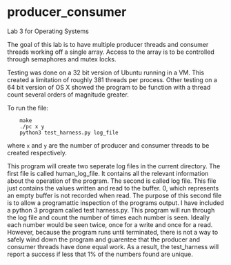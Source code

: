 producer_consumer
=================

Lab 3 for Operating Systems

The goal of this lab is to have multiple producer threads and consumer threads working off a single array. Access to the array is to be controlled through semaphores and mutex locks.

Testing was done on a 32 bit version of Ubuntu running in a VM. This created a limitation of roughly 381 threads per process. Other testing on a 64 bit version of OS X showed the program to be function with a thread count several orders of magnitude greater.

To run the file:
		
		make
		./pc x y 
		python3 test_harness.py log_file

where `x` and `y` are the number of producer and consumer threads to be created respectively.


This program will create two seperate log files in the current directory. The first file is called human_log_file. It contains all the relevant information about the operation of the program. The second is called log file. This file just contains the values written and read to the buffer. 0, which represents an empty buffer is not recorded when read. The purpose of this second file is to allow a programattic inspection of the programs output. I have included a python 3 program called test harness.py. This program will run through the log file and count the number of times each number is seen. Ideally each number would be seen twice, once for a write and once for a read. However, because the program runs until terminated, there is not a way to safely wind down the program and guarentee that the producer and consumer threads have done equal work. As a result, the test_harness will report a success if less that 1% of the numbers found are unique.





